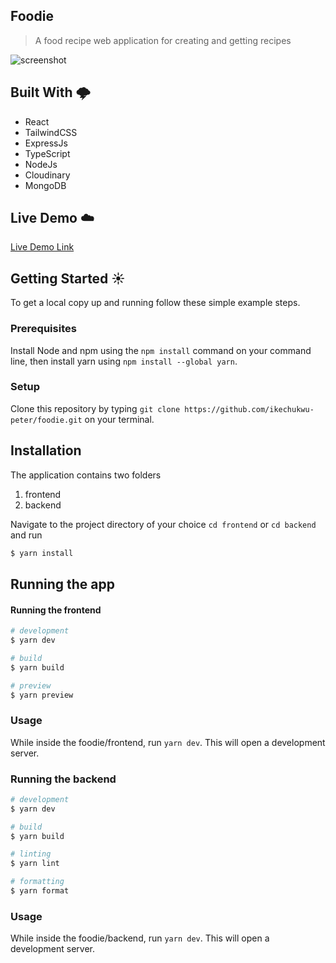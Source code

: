 ## Foodie

> A food recipe web application for creating and getting recipes

![screenshot](./assets/screen.gif)

## Built With 🌩️

- React
- TailwindCSS
- ExpressJs
- TypeScript
- NodeJs
- Cloudinary
- MongoDB

## Live Demo ☁️

[Live Demo Link](https://foodie-beta-eight.vercel.app/)

## Getting Started ☀️

To get a local copy up and running follow these simple example steps.

### Prerequisites

Install Node and npm using the `npm install` command on your command line, then install yarn using `npm install --global yarn`.

### Setup

Clone this repository by typing `git clone https://github.com/ikechukwu-peter/foodie.git` on your terminal.

## Installation

The application contains two folders

1. frontend
2. backend

Navigate to the project directory of your choice `cd frontend` or `cd backend` and run

```bash
$ yarn install
```

## Running the app

#### Running the frontend

```bash
# development
$ yarn dev

# build
$ yarn build

# preview
$ yarn preview
```

### Usage

While inside the foodie/frontend, run `yarn dev`. This will open a development server.

### Running the backend

```bash
# development
$ yarn dev

# build
$ yarn build

# linting
$ yarn lint

# formatting
$ yarn format
```

### Usage

While inside the foodie/backend, run `yarn dev`. This will open a development server.

